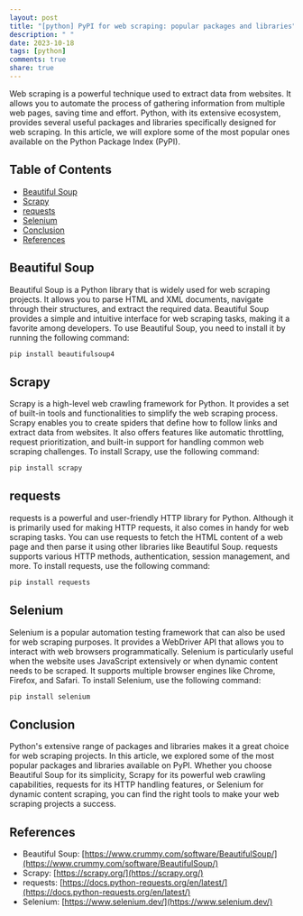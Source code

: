 ```yaml
---
layout: post
title: "[python] PyPI for web scraping: popular packages and libraries"
description: " "
date: 2023-10-18
tags: [python]
comments: true
share: true
---
```


Web scraping is a powerful technique used to extract data from websites. It allows you to automate the process of gathering information from multiple web pages, saving time and effort. Python, with its extensive ecosystem, provides several useful packages and libraries specifically designed for web scraping. In this article, we will explore some of the most popular ones available on the Python Package Index (PyPI).

## Table of Contents
- [Beautiful Soup](#beautiful-soup)
- [Scrapy](#scrapy)
- [requests](#requests)
- [Selenium](#selenium)
- [Conclusion](#conclusion)
- [References](#references)

## Beautiful Soup
Beautiful Soup is a Python library that is widely used for web scraping projects. It allows you to parse HTML and XML documents, navigate through their structures, and extract the required data. Beautiful Soup provides a simple and intuitive interface for web scraping tasks, making it a favorite among developers. To use Beautiful Soup, you need to install it by running the following command:

```python
pip install beautifulsoup4
```

## Scrapy
Scrapy is a high-level web crawling framework for Python. It provides a set of built-in tools and functionalities to simplify the web scraping process. Scrapy enables you to create spiders that define how to follow links and extract data from websites. It also offers features like automatic throttling, request prioritization, and built-in support for handling common web scraping challenges. To install Scrapy, use the following command:

```python
pip install scrapy
```

## requests
requests is a powerful and user-friendly HTTP library for Python. Although it is primarily used for making HTTP requests, it also comes in handy for web scraping tasks. You can use requests to fetch the HTML content of a web page and then parse it using other libraries like Beautiful Soup. requests supports various HTTP methods, authentication, session management, and more. To install requests, use the following command:

```python
pip install requests
```

## Selenium
Selenium is a popular automation testing framework that can also be used for web scraping purposes. It provides a WebDriver API that allows you to interact with web browsers programmatically. Selenium is particularly useful when the website uses JavaScript extensively or when dynamic content needs to be scraped. It supports multiple browser engines like Chrome, Firefox, and Safari. To install Selenium, use the following command:

```python
pip install selenium
```

## Conclusion
Python's extensive range of packages and libraries makes it a great choice for web scraping projects. In this article, we explored some of the most popular packages and libraries available on PyPI. Whether you choose Beautiful Soup for its simplicity, Scrapy for its powerful web crawling capabilities, requests for its HTTP handling features, or Selenium for dynamic content scraping, you can find the right tools to make your web scraping projects a success.

## References
- Beautiful Soup: [https://www.crummy.com/software/BeautifulSoup/](https://www.crummy.com/software/BeautifulSoup/)
- Scrapy: [https://scrapy.org/](https://scrapy.org/)
- requests: [https://docs.python-requests.org/en/latest/](https://docs.python-requests.org/en/latest/)
- Selenium: [https://www.selenium.dev/](https://www.selenium.dev/)
